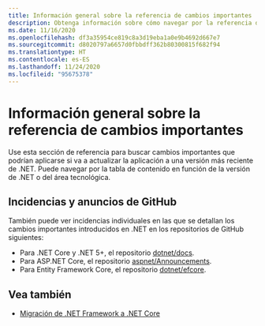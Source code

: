 ```yaml
---
title: Información general sobre la referencia de cambios importantes
description: Obtenga información sobre cómo navegar por la referencia de cambios importantes de .NET.
ms.date: 11/16/2020
ms.openlocfilehash: df3a35954ce819c8a3d19eba1a0e9b4692d667e7
ms.sourcegitcommit: d8020797a6657d0fbbdff362b80300815f682f94
ms.translationtype: HT
ms.contentlocale: es-ES
ms.lasthandoff: 11/24/2020
ms.locfileid: "95675378"
---
```

# <a name="breaking-changes-reference-overview"></a>Información general sobre la referencia de cambios importantes

Use esta sección de referencia para buscar cambios importantes que podrían aplicarse si va a actualizar la aplicación a una versión más reciente de .NET. Puede navegar por la tabla de contenido en función de la versión de .NET o del área tecnológica.

## <a name="github-issues-and-announcements"></a>Incidencias y anuncios de GitHub

También puede ver incidencias individuales en las que se detallan los cambios importantes introducidos en .NET en los repositorios de GitHub siguientes:

- Para .NET Core y .NET 5+, el repositorio [dotnet/docs](https://github.com/dotnet/docs/issues?q=is%3Aissue+label%3Abreaking-change).
- Para ASP.NET Core, el repositorio [aspnet/Announcements](https://github.com/aspnet/Announcements/issues?q=is%3Aissue+is%3Aopen+label%3A%22Breaking+change%22+label%3A3.0.0).
- Para Entity Framework Core, el repositorio [dotnet/efcore](https://github.com/dotnet/efcore/issues?q=is%3Aopen+is%3Aissue+label%3Abreaking-change).

## <a name="see-also"></a>Vea también

- [Migración de .NET Framework a .NET Core](../porting/index.md)
